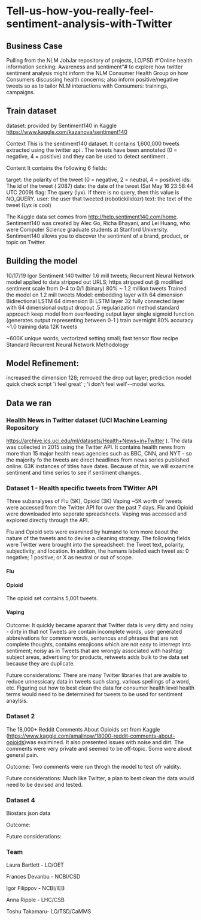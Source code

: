 # Tell-us-how-you-really-feel-sentiment-analysis-with-Twitter

## Business Case
Pulling from the NLM JobJar repository of projects, LO/PSD #'Online health information seeking: Awareness and sentiment"# to explore how  twitter sentiment analysis might inform the NLM Consumer Health Group on how Consumers discussing health concerns; also inform positive/negative tweets so as to tailor NLM interactions with Consumers: trainings, campaigns.

## Train dataset
dataset: provided by Sentiment140 in Kaggle
https://www.kaggle.com/kazanova/sentiment140

Context
This is the sentiment140 dataset. It contains 1,600,000 tweets extracted using the twitter api . The tweets have been annotated (0 = negative, 4 = positive) and they can be used to detect sentiment .

Content
It contains the following 6 fields:

target: the polarity of the tweet (0 = negative, 2 = neutral, 4 = positive)
ids: The id of the tweet ( 2087)
date: the date of the tweet (Sat May 16 23:58:44 UTC 2009)
flag: The query (lyx). If there is no query, then this value is NO_QUERY.
user: the user that tweeted (robotickilldozr)
text: the text of the tweet (Lyx is cool)

The Kaggle data set comes from http://help.sentiment140.com/home. Sentiment140 was created by Alec Go, Richa Bhayani, and Lei Huang, who were Computer Science graduate students at Stanford University. Sentiment140 allows you to discover the sentiment of a brand, product, or topic on Twitter.

## Building the model
10/17/19 Igor Sentiment 140 twitter 1.6 mill tweets; 
Recurrent Neural Network model applied to data
stripped out URLS; https
stripped out @
modified sentiment scale from 0-4 to 0/1 (binary)
80% ~ 1.2 million tweets 
Trained the model on 1.2 mill tweets
Model: embedding layer with 64 dimension
Bidirectional LSTM 64 dimension 
Bi LSTM layer 32
fully connected layer with 64 dimensional output
dropout .5 regularization method standard approach keep model from overfeeding
output layer single sigmoid function (generates output representing between 0-1 )
train overnight 80% accuracy ~1.0 training data 12K tweets

~600K unique words; vectorized setting small; fast tensor flow recipe 
Standard Recurrent Neural Network Methodology

## Model Refinement:

increased the dimension 128; removed the drop out layer; prediction model quick check script 'i feel great' ; 'i don't feel well'--model works.


## Data we ran

### Health News in Twitter dataset (UCI Machine Learning Repository
 https://archive.ics.uci.edu/ml/datasets/Health+News+in+Twitter ). The data was collected in 2015 using the Twitter API. It contains health news from more than 15 major health news agencies such as BBC, CNN, and NYT - so the majority fo the tweets are direct headlines from news sories published online. 63K instances of titles have dates. Because of this, we will exaamine sentiment  and time series to see if sentiment changes. 




### Dataset 1 - Health specific tweets from TWitter API
Three subanalyses of Flu (5K), Opioid (3K) Vaping ~5K worth of tweets were accessed from the Twitter API for over the past 7 days. Flu and Opioid were downloaded into seperate spreadsheets. Vaping was accessed and explored directly through the API. 

Flu and Opioid sets were examined by humand to lern more baout the nature of the tweets and to devise a cleaning strategy. The following fields were Twitter were brought into the spreadsheet: the Tweet text, polarity, subjectivity, and location. In additon, the humans labeled each tweet as: 0 negative; 1 positive; or X as neutral or out of scope.

#### Flu

#### Opioid
The opioid set contains 5,001 tweets. 

#### Vaping

Outcome: It quickly became aparant that Twitter data is very dirty and noisy - dirty in that not Tweets are contain incomplete words, user generated abbreivations for common words, sentences and phrases that are not complete thoughts, contains emojicons which are not easy to interrept into sentiment; noisy as in Tweets that are wrongly associated with hashtag subject areas, advertising for products, retweets adds bulk to the data set because they are duplicate. 

Future considerations: There are many Twitter libraries that are avaible to reduce unnessicary data in tweets such slang, various spellings of a word, etc. Figuring out how to best clean the data for consumer health level health terms would need to be determined for tweets to be used for sentiment anaylsis.

### Dataset 2
The 18,000+ Reddit Comments About Opioids set from Kaggle (https://www.kaggle.com/amalinow/18000-reddit-comments-about-opioids)was exaimined. It also presented issues with noise and dirt. The comments were very private and seemed to be off-topic. Some were about general pain.

Outcome: Two comments were run throgh the model to test ofr valdity. 

Future considerations: Much like Twitter, a plan to best clean the data would need to be devised and tested.

### Dataset 4
Biostars json data



Outcome:

Future considerations:




### Team
Laura Bartlett - LO/OET

Frances Devanbu - NCBI/CSD

Igor Filippov - NCBI/IEB

Anna Ripple - LHC/CSB

Toshu Takamaru- LO/TSD/CaMMS
